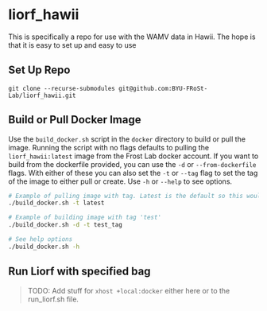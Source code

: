 # liorf_hawii
This is specifically a repo for use with the WAMV data in Hawii. The hope is that it is easy to set up and easy to use


## Set Up Repo
```
git clone --recurse-submodules git@github.com:BYU-FRoSt-Lab/liorf_hawii.git
```

## Build or Pull Docker Image

Use the `build_docker.sh` script in the `docker` directory to build or pull the image. Running the script with no flags defaults to pulling the `liorf_hawii:latest` image from the Frost Lab docker account. If you want to build from the dockerfile provided, you can use the `-d` or `--from-dockerfile` flags. With either of these you can also set the `-t` or `--tag` flag to set the tag of the image to either pull or create. Use `-h` or `--help` to see options.

```bash
# Example of pulling image with tag. Latest is the default so this would be redundant 
./build_docker.sh -t latest

# Example of building image with tag 'test' 
./build_docker.sh -d -t test_tag

# See help options
./build_docker.sh -h
```

## Run Liorf with specified bag

> TODO: Add stuff for `xhost +local:docker` either here or to the run_liorf.sh file.